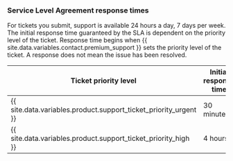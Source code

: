 ### Service Level Agreement response times

For tickets you submit, support is available 24 hours a day, 7 days per week. The initial response time guaranteed by the SLA is dependent on the priority level of the ticket. Response time begins when {{ site.data.variables.contact.premium_support }} sets the priority level of the ticket. A response does not mean the issue has been resolved.

| Ticket priority level | Initial response time |
| --- | ---|
| {{ site.data.variables.product.support_ticket_priority_urgent }} | 30 minutes |
| {{ site.data.variables.product.support_ticket_priority_high }} | 4 hours |
